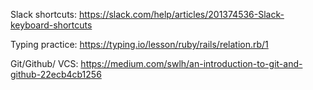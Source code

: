 Slack shortcuts: https://slack.com/help/articles/201374536-Slack-keyboard-shortcuts

Typing practice: https://typing.io/lesson/ruby/rails/relation.rb/1

Git/Github/ VCS: https://medium.com/swlh/an-introduction-to-git-and-github-22ecb4cb1256

